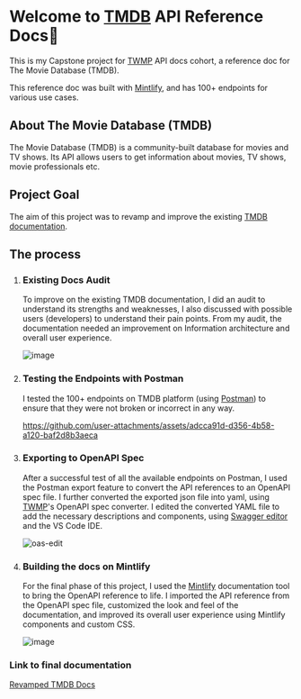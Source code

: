 # Welcome to [TMDB](https://www.themoviedb.org/) API Reference Docs👋
This is my Capstone project for [TWMP](https://technicalwritingmp.com/) API docs cohort, a reference doc for The Movie Database (TMDB).

This reference doc was built with [Mintlify](https://mintlify.com/), and has 100+ endpoints for various use cases.

## About The Movie Database (TMDB)
   The Movie Database (TMDB) is a community-built database for movies and TV shows. Its API allows users to get information about movies, TV shows, movie professionals etc.

## Project Goal
   The aim of this project was to revamp and improve the existing [TMDB documentation](https://developer.themoviedb.org/docs/getting-started).

## The process

1. ### Existing Docs Audit
   To improve on the existing TMDB documentation, I did an audit to understand its strengths and weaknesses, I also discussed with possible users (developers) to understand their pain points. From my audit, the documentation needed an improvement on Information architecture and overall user experience.
   
   ![image](https://github.com/user-attachments/assets/b0912734-3ba0-4b2e-85a1-d781c3b7d0dd)


3. ### Testing the Endpoints with Postman
   I tested the 100+ endpoints on TMDB platform (using [Postman](postman.com)) to ensure that they were not broken or incorrect in any way.

   https://github.com/user-attachments/assets/adcca91d-d356-4b58-a120-baf2d8b3aeca


4. ### Exporting to OpenAPI Spec
   After a successful test of all the available endpoints on Postman, I used the Postman export feature to convert the API references to an OpenAPI spec file. I further converted the exported json file into yaml, using [TWMP](https://technicalwritingmp.com/)'s OpenAPI spec converter. I edited the converted YAML file to add the necessary descriptions and components, using [Swagger editor](https://editor.swagger.io/) and the VS Code IDE.
   
   ![oas-edit](https://github.com/user-attachments/assets/1eae03c1-3964-4de9-8ced-3b148479ba7c)



6. ### Building the docs on Mintlify
   For the final phase of this project, I used the [Mintlify](https://mintlify.com/) documentation tool to bring the OpenAPI reference to life. I imported the API reference from the OpenAPI spec file, customized the look and feel of the documentation, and improved its overall user experience using Mintlify components and custom CSS.
   
   ![image](https://github.com/user-attachments/assets/0d360eab-3857-40ae-9c67-b4d87ccf0f41)

### Link to final documentation
[Revamped TMDB Docs](https://devliz.mintlify.app/introduction)





